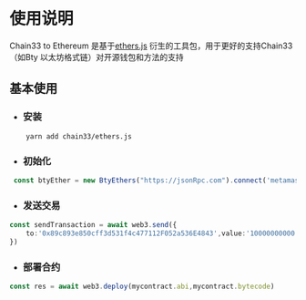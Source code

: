 # 使用说明
Chain33 to Ethereum 是基于[ethers.js](https://docs.ethers.io/v5/) 衍生的工具包，用于更好的支持Chain33（如Bty 以太坊格式链）对开源钱包和方法的支持

## 基本使用
- ### 安装
```dotnetcli
    yarn add chain33/ethers.js
```

- ### 初始化
```typescript
 const btyEther = new BtyEthers("https://jsonRpc.com").connect('metamask')
```

- ### 发送交易
```typescript
const sendTransaction = await web3.send({
    to:'0x89c893e850cff3d531f4c477112F052a536E4843',value:'10000000000'
})   

```

- ### 部署合约
```typescript
const res = await web3.deploy(mycontract.abi,mycontract.bytecode)
```
